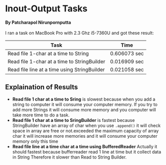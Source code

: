 # Inout-Output Tasks <br />
**By Patcharapol Nirunpornputta** <br />
<br />
I ran a task on MacBook Pro with 2.3 Ghz i5-7360U and got these result:<br />

Task      |  Time
----------|----------
Read file 1-char at a time to String | 0.606073 sec
Read file 1-char at a time to StringBuilder | 0.016909 sec
Read file line at a time using StringBuilder | 0.021058 sec

## Explaination of Results
* **Read file 1 char at a time to Sring** is slowest because when you add a string to computer it will consume your 
computer memory. If you try to add more Strings it will consume more memory and you computer will take more time to do a task.
* **Read file 1 char at a time to SringBuilder** is fastest because StringBuilder have an array of char when you use ``.append()``
it will check space in array are free or not.exceeded the maximum capacity of array char it will increase more memories
and it will consume your computer memory only this time
* **Read file line at a time char at a time using BufferedReader** Actually it should fastest because bufferreader 
read 1 line at time but it collect data in String Therefore it slower than Read to String Builder.
